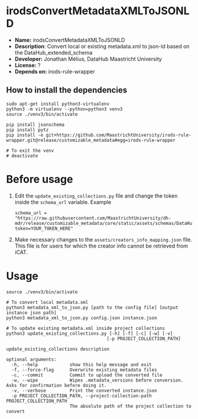 # irodsConvertMetadataXMLToJSONLD

* **Name:** irodsConvertMetadataXMLToJSONLD
* **Description**: Convert local or existing metadata.xml to json-ld based on the DataHub_extended_schema
* **Developer:** Jonathan Mélius, DataHub Maastricht University
* **License:** ?
* **Depends on:** irods-rule-wrapper

## How to install the dependencies
```
sudo apt-get install python3-virtualenv
python3 -m virtualenv --python=python3 venv3
source ./venv3/bin/activate

pip install jsonschema
pip install pytz
pip install -e git+https://github.com/MaastrichtUniversity/irods-rule-wrapper.git@release/customizable_metadata#egg=irods-rule-wrapper

# To exit the venv
# deactivate
```

# Before usage
1. Edit the `update_existing_collections.py` file and change the token inside the `schema_url` variable. Example 
    ```
    schema_url = "https://raw.githubusercontent.com/MaastrichtUniversity/dh-mdr/release/customizable_metadata/core/static/assets/schemas/DataHub_extended_schema.json?token=YOUR_TOKEN_HERE"
    ```
1. Make necessary changes to the `assets/creators_info_mapping.json` file. This file is for users for which the creator info cannot be retrieved from iCAT.

# Usage
```
source ./venv3/bin/activate

# To convert local metadata.xml
python3 metadata_xml_to_json.py [path to the config file] [output instance json path]
python3 metadata_xml_to_json.py config.json instance.json

# To update existing metadata.xml inside project collections
python3 update_existing_collections.py [-h] [-f] [-c] [-w] [-v]
                                      [-p PROJECT_COLLECTION_PATH]

update_existing_collections description

optional arguments:
  -h, --help            show this help message and exit
  -f, --force-flag      Overwrite existing metadata files
  -c, --commit          Commit to upload the converted file
  -w, --wipe            Wipes .metadata_versions before conversion. Asks for confirmation before doing it.
  -v, --verbose         Print the converted instance.json
  -p PROJECT_COLLECTION_PATH, --project-collection-path PROJECT_COLLECTION_PATH
                        The absolute path of the project collection to convert
```
